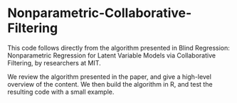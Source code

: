 # Nonparametric-Collaborative-Filtering
This code follows directly from the algorithm presented in Blind Regression: Nonparametric Regression for Latent Variable Models via Collaborative Filtering, by researchers at MIT. 

We review the algorithm presented in the paper, and give a high-level overview of the content. We then build the algorithm in R, and test the resulting code with a small example. 
